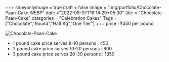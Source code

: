 +++
showonlyimage = true
draft = false
image = "img/portfolio/Chocolate-Paan-Cake.WEBP"
date ="2022-08-07T16:14:29+05:30"
title = "Chocolate-Paan-Cake"
categories = "Celebration Cakes"
Tags = ["Chocolate","Round","Half Kg","One Tier"]
+++
price : ₹450 per pound
<!--more-->
![Chocolate-Paan-Cake](/img/portfolio/Chocolate-Paan-Cake.WEBP)
* 1 pound cake price serves 8-10 persons : 450
* 2 pound cake price serves 10-20 persons : 900
* 3 pound cake price serves 20-30 persons : 1350
